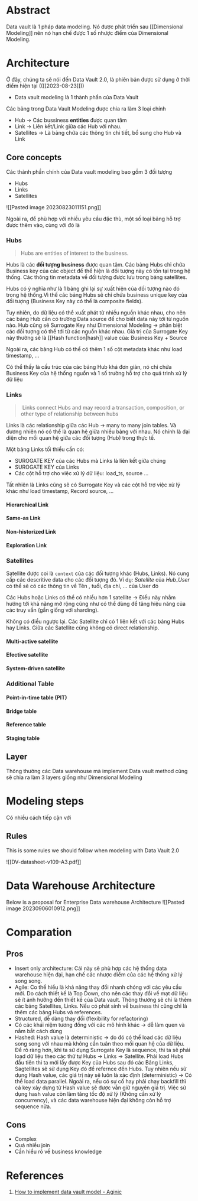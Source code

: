 ---
---
# Abstract

Data vault là 1 pháp data modeling. Nó được phát triển sau [[Dimensional Modeling]] nên nó hạn chế được 1 số nhược điểm của Dimensional Modeling.

# Architecture

Ở đây, chúng ta sẽ nói đến Data Vault 2.0, là phiên bản được sử dụng ở thời điểm hiện tại (([[2023-08-23]]))

- Data vault modeling là 1 thành phần của Data Vault

Các bảng trong Data Vault Modeling được chia ra làm 3 loại chính
- Hub -> Các bussiness __entities__ được quan tâm
- Link -> Liên kết/Link giữa các Hub với nhau.
- Satellites -> Là bảng chứa các thông tin chi tiết, bổ sung cho Hub và Link

## Core concepts

Các thành phần chính của Data vault modeling bao gồm 3 đối tượng
- Hubs
- Links
- Satellites

![[Pasted image 20230823011151.png]]

Ngoài ra, để phù hợp với nhiều yêu cầu đặc thù, một số loại bảng hỗ trợ được thêm vào, cùng với đó là 
### Hubs

> Hubs are entities of interest to the business.

Hubs là các __đối tượng business__ được quan tâm. Các bảng Hubs chỉ chứa Business key của các object để thể hiện là đối tượng này có tồn tại trong hệ thống. Các thông tin metadata về đối tượng được lưu trong bảng satellites.

Hubs có ý nghĩa như là 1 bảng ghi lại sự xuất hiện của đối tượng nào đó trong hệ thống.Vì thế các bảng Hubs sẽ chỉ chứa business unique key của đối tượng (Business Key này có thể là composite fields).

Tuy nhiên, do dữ liệu có thể xuất phát từ nhiều nguồn khác nhau, cho nên các bảng Hub cần có trường Data source để cho biết data này tới từ nguồn nào.
Hub cũng sẽ Surrogate Key như Dimensional Modeling -> phân biệt các đối tượng có thể tới từ các nguồn khác nhau. Giá trị của Surrogate Key này thường sẽ là [[Hash function|hash]] value của: Business Key + Source

Ngoài ra, các bảng Hub có thể có thêm 1 số cột metadata khác như load timestamp, ...

Có thể thấy là cấu trúc của các bảng Hub khá đơn giản, nó chỉ chứa Business Key của hệ thống nguồn và 1 số trường hỗ trợ cho quá trình xử lý dữ liệu
### Links

>  Links connect Hubs and may record a transaction, composition, or other type of relationship between hubs

Links là các relationship giữa các Hub -> many to many join tables. Và đương nhiên nó có thể là quan hệ giữa nhiều bảng với nhau. Nó chính là đại diện cho mối quan hệ giữa các đối tượng (Hub) trong thực tế.

Một bảng Links tối thiểu cần có:
- SUROGATE KEY của các Hubs mà Links là liên kết giữa chúng
- SUROGATE KEY của Links
- Các cột hỗ trợ cho việc xử lý dữ liệu: load_ts, source ...

Tất nhiên là Links cũng sẽ có Surrogate Key và các cột hỗ trợ việc xử lý khác như load timestamp, Record source, ...
#### Hierarchical Link
#### Same-as Link

#### Non-historized Link

#### Exploration Link

### Satellites

> 

Satellite được coi là `context` của các đối tượng khác (Hubs, Links). Nó cung cấp các descritive data cho các đối tượng đó. Ví dụ: _Satellite_ của _Hub_User_ có thể sẽ có các thông tin về Tên , tuổi, địa chỉ, ... của User đó

Các Hubs hoặc Links có thể có nhiều hơn 1 satellite -> Điều này nhằm hướng tới khả năng mở rộng cũng như có thể dùng để tăng hiệu năng của các truy vấn (gần giống với sharding).

Không có điều ngược lại. Các Satellite chỉ có 1 liên kết với các bảng Hubs hay Links. Giữa các Satellite cũng không có direct relationship.
#### Multi-active satellite
#### Efective satellite

#### System-driven satellite

### Additional Table

#### Point-in-time table (PIT)
#### Bridge table
#### Reference table

#### Staging table

## Layer

Thông thường các Data warehouse mà implement Data vault method cũng sẽ chia ra làm 3 layers giống như Dimensional Modeling
# Modeling steps

Có nhiều cách tiếp cận với 


## Rules

This is some rules we should follow when modeling with Data Vault 2.0

![[DV-datasheet-v109-A3.pdf]]

# Data Warehouse Architecture

Below is a proposal for Enterprise Data warehouse Architecture
![[Pasted image 20230906010912.png]]

# Comparation

## Pros
- Insert only architecture: Cái này sẽ phù hợp các hệ thống data warehouse hiện đại, hạn chế các nhược điểm của các hệ thống xử lý song song.
- Agile: Co thể hiểu là khả năng thay đổi nhanh chóng với các yêu cầu mới. Do cách thiết kế là Top Down, cho nên các thay đổi về mạt dữ liệu sẽ ít ảnh hưởng đến thiết kế của Data vault. Thông thường sẽ chỉ là thêm các bảng Satellites, Links. Nếu có phát sinh về business thì cũng chỉ là thêm các bảng Hubs và references.
- Structured, dễ dàng thay đổi (flexibility for refactoring)
- Có các khái niệm tương đồng với các mô hình khác -> dễ làm quen và nắm bắt cách dùng
- Hashed: Hash value là deterministic -> do đó có thể load các dữ liệu song song với nhau mà không cần tuân theo mối quan hệ của dữ liệu. Để rõ ràng hơn, khi ta sử dụng Surrogate Key là sequence, thì ta sẽ phải load dữ liệu theo các thứ tự Hubs -> Links -> Satellite. Phải load Hubs đầu tiên thì ta mới lấy được Key của Hubs sau đó các Bảng Links, Sagtellites sẽ sử dụng Key đó để refernce đến Hubs. Tuy nhiên nếu sử dụng Hash value, các giá trị này sẽ luôn là xác định (deterministic) -> Có thể load data parallel. Ngoài ra, nếu có sự cố hay phải chạy backfill thì cá key xây dựng từ Hash value sẽ được vẫn giữ nguyên giá trị. Việc sử dụng hash value còn làm tăng tốc độ xứ lý (Không cần xử lý concurrency), và các data warehouse hiện đại không còn hỗ trợ sequence nữa.
## Cons
- Complex
- Quá nhiều join
- Cần hiểu rõ về business knowledge
# References
1. [How to implement data vault model - Aginic](https://aginic.com/blog/modelling-with-data-vaults/)